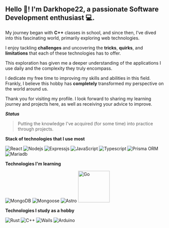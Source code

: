 <h2><strong>Hello 👋!</strong> I'm <strong>Darkhope22</strong>, a passionate <strong>Software Development</strong> enthusiast 💻.</h2>
My journey began with <strong>C++</strong> classes in school, and since then, I’ve dived into this fascinating world, primarily exploring web technologies.

I enjoy tackling <strong>challenges</strong> and uncovering the <strong>tricks</strong>, <strong>quirks</strong>, and <strong>limitations</strong> that each of these technologies has to offer.

This exploration has given me a deeper understanding of the applications I use daily and the complexity they truly encompass.

I dedicate my free time to improving my skills and abilities in this field. Frankly, I believe this hobby has <strong>completely</strong> transformed my perspective on the world around us.

Thank you for visiting my profile. I look forward to sharing my learning journey and projects here, as well as receiving your advice to improve.

***Status***

> Putting the knowledge I've acquired (for some time) into practice through projects.

**Stack of technologies that I use most**

![React](https://img.icons8.com/?size=60&id=asWSSTBrDlTW&format=png&color=000000)
![Nodejs](https://img.icons8.com/?size=60&id=hsPbhkOH4FMe&format=png&color=000000)
![Expressjs](https://img.icons8.com/?size=60&id=9Gfx4Dfxl0JK&format=png&color=000000)
![JavaScript](https://img.icons8.com/?size=60&id=PXTY4q2Sq2lG&format=png&color=000000)
![Typescript](https://img.icons8.com/?size=60&id=uJM6fQYqDaZK&format=png&color=000000)
![Prisma ORM](https://img.icons8.com/?size=60&id=zJh5Gyrd6ZKu&format=png&color=000000)
![Mariadb](https://img.icons8.com/?size=60&id=DakakaPez2uy&format=png&color=000000)

**Technologies I'm learning**

![MongoDB](https://img.icons8.com/?size=80&id=74402&format=png&color=000000)
![Mongoose](https://img.icons8.com/?size=80&id=gKfcEStXI1Hm&format=png&color=000000)
![Astro](https://img.icons8.com/?size=80&id=kXuRhjMIeKhk&format=png&color=000000)
<img src="https://go.dev/blog/go-brand/Go-Logo/SVG/Go-Logo_Aqua.svg" alt="Go" style="width:100px;">

**Technologies I study as a hobby**

![Rust](https://img.icons8.com/?size=80&id=t7vIvDXazOGO&format=png&color=000000)
![C++](https://img.icons8.com/?size=80&id=3OegdP53Lprn&format=png&color=000000)
![Wails](https://pbs.twimg.com/profile_images/1409326545051680768/tpIF2Q4H_80x80.png)
![Arduino](https://img.icons8.com/?size=80&id=13444&format=png&color=000000)